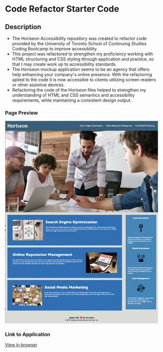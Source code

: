 # Code Refactor Starter Code

## Description

- The Horiseon Accessibility repository was created to refactor code provided by the University of Toronto School of Continuing Studies Coding Bootcamp to improve accessibility.
- This project was refactored to strengthen my proficiency working with HTML structuring and CSS styling through application and practice, so that I may create work up to accessibility standards. 
- The Horiseon mockup application seems to be an agency that offers help enhancing your company's online presence. With the refactoring aplied to the code it is now accessible to clients utilizing screen readers or other assistive devices.   
- Refactoring the code of the Horiseon files helped to strengthen my understanding of HTML and CSS semantics and accessibility requirements, while maintaining a consistent design output. 

### Page Preview

![Horiseon](./assets/images/Horiseon%20screenshot.png)

### Link to Application

[View in browser](https://katiebutler37.github.io/horiseon-accessibility/)

